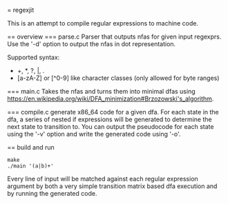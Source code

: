 = regexjit

This is an attempt to compile regular expressions to machine code.

== overview
=== parse.c
Parser that outputs nfas for given input regexprs.
Use the '-d' option to output the nfas in dot representation.

Supported syntax:
- +, *, ?, |, .
- [a-zA-Z] or [^0-9] like character classes (only allowed for byte ranges)

=== main.c
Takes the nfas and turns them into minimal dfas using
https://en.wikipedia.org/wiki/DFA_minimization#Brzozowski's_algorithm.

=== compile.c
generate x86_64 code for a given dfa.
For each state in the dfa, a series of nested if expressions will
be generated to determine the next state to transition to.
You can output the pseudocode for each state using the '-v' option
and write the generated code using '-o'.

== build and run
```
make
./main '(a|b)+'
```
Every line of input will be matched against each regular expression argument
by both a very simple transition matrix based dfa execution and by running
the generated code.
